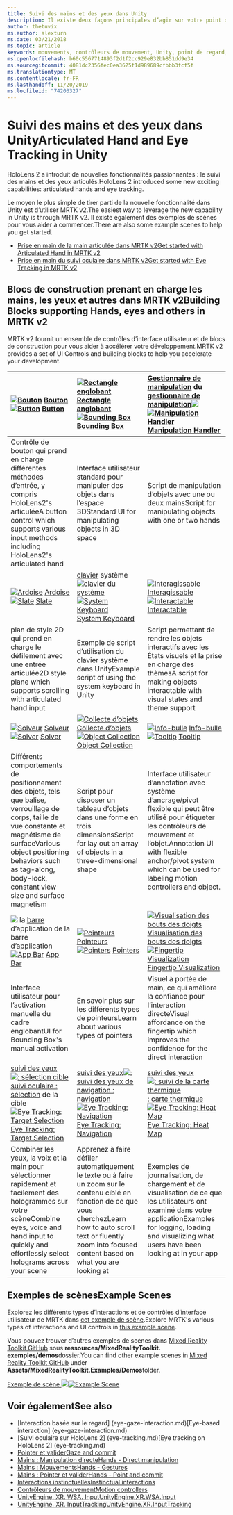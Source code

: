 ```yaml
---
title: Suivi des mains et des yeux dans Unity
description: Il existe deux façons principales d’agir sur votre point d’intergression, les gestes manuels et les contrôleurs de mouvement.
author: thetuvix
ms.author: alexturn
ms.date: 03/21/2018
ms.topic: article
keywords: mouvements, contrôleurs de mouvement, Unity, point de regard, entrée
ms.openlocfilehash: b60c5567714893f2d1f2cc929e832bb851dd9e34
ms.sourcegitcommit: 4081dc2356fec0ea3625f1d989689cfbbb3fcf5f
ms.translationtype: MT
ms.contentlocale: fr-FR
ms.lasthandoff: 11/20/2019
ms.locfileid: "74203327"
---
```

# <a name="articulated-hand-and-eye-tracking-in-unity"></a><span data-ttu-id="81f68-104">Suivi des mains et des yeux dans Unity</span><span class="sxs-lookup"><span data-stu-id="81f68-104">Articulated Hand and Eye Tracking in Unity</span></span>

<span data-ttu-id="81f68-105">HoloLens 2 a introduit de nouvelles fonctionnalités passionnantes : le suivi des mains et des yeux articulés.</span><span class="sxs-lookup"><span data-stu-id="81f68-105">HoloLens 2 introduced some new exciting capabilities: articulated hands and eye tracking.</span></span>

<span data-ttu-id="81f68-106">Le moyen le plus simple de tirer parti de la nouvelle fonctionnalité dans Unity est d’utiliser MRTK v2.</span><span class="sxs-lookup"><span data-stu-id="81f68-106">The easiest way to leverage the new capability in Unity is through MRTK v2.</span></span> <span data-ttu-id="81f68-107">Il existe également des exemples de scènes pour vous aider à commencer.</span><span class="sxs-lookup"><span data-stu-id="81f68-107">There are also some example scenes to help you get started.</span></span> 

* [<span data-ttu-id="81f68-108">Prise en main de la main articulée dans MRTK v2</span><span class="sxs-lookup"><span data-stu-id="81f68-108">Get started with Articulated Hand  in MRTK v2</span></span>](https://microsoft.github.io/MixedRealityToolkit-Unity/Documentation/Input/HandTracking.html)
* [<span data-ttu-id="81f68-109">Prise en main du suivi oculaire dans MRTK v2</span><span class="sxs-lookup"><span data-stu-id="81f68-109">Get started with Eye Tracking in MRTK v2</span></span>](https://microsoft.github.io/MixedRealityToolkit-Unity/Documentation/EyeTracking/EyeTracking_Main.html)


## <a name="building-blocks-supporting-hands-eyes-and-others-in-mrtk-v2"></a><span data-ttu-id="81f68-110">Blocs de construction prenant en charge les mains, les yeux et autres dans MRTK v2</span><span class="sxs-lookup"><span data-stu-id="81f68-110">Building Blocks supporting Hands, eyes and others in MRTK v2</span></span>

<span data-ttu-id="81f68-111">MRTK v2 fournit un ensemble de contrôles d’interface utilisateur et de blocs de construction pour vous aider à accélérer votre développement.</span><span class="sxs-lookup"><span data-stu-id="81f68-111">MRTK v2 provides a set of UI Controls and building blocks to help you accelerate your development.</span></span> 

|  <span data-ttu-id="81f68-112">[![Bouton](images/MRTK_Button_Main.png)](https://microsoft.github.io/MixedRealityToolkit-Unity/Documentation/README_Button.html) [Bouton](https://microsoft.github.io/MixedRealityToolkit-Unity/Documentation/README_Button.html)</span><span class="sxs-lookup"><span data-stu-id="81f68-112">[![Button](images/MRTK_Button_Main.png)](https://microsoft.github.io/MixedRealityToolkit-Unity/Documentation/README_Button.html) [Button](https://microsoft.github.io/MixedRealityToolkit-Unity/Documentation/README_Button.html)</span></span> | <span data-ttu-id="81f68-113">[![Rectangle englobant](images/MRTK_BoundingBox_Main.png)](https://microsoft.github.io/MixedRealityToolkit-Unity/Documentation/README_BoundingBox.html) [Rectangle anglobant](https://microsoft.github.io/MixedRealityToolkit-Unity/Documentation/README_BoundingBox.html)</span><span class="sxs-lookup"><span data-stu-id="81f68-113">[![Bounding Box](images/MRTK_BoundingBox_Main.png)](https://microsoft.github.io/MixedRealityToolkit-Unity/Documentation/README_BoundingBox.html) [Bounding Box](https://microsoft.github.io/MixedRealityToolkit-Unity/Documentation/README_BoundingBox.html)</span></span> | <span data-ttu-id="81f68-114">[Gestionnaire de manipulation](https://microsoft.github.io/MixedRealityToolkit-Unity/Documentation/README_ManipulationHandler.html) du [gestionnaire de manipulation![](images/MRTK_Manipulation_Main.png)](https://microsoft.github.io/MixedRealityToolkit-Unity/Documentation/README_ManipulationHandler.html)</span><span class="sxs-lookup"><span data-stu-id="81f68-114">[![Manipulation Handler](images/MRTK_Manipulation_Main.png)](https://microsoft.github.io/MixedRealityToolkit-Unity/Documentation/README_ManipulationHandler.html) [Manipulation Handler](https://microsoft.github.io/MixedRealityToolkit-Unity/Documentation/README_ManipulationHandler.html)</span></span> |
|:--- | :--- | :--- |
| <span data-ttu-id="81f68-115">Contrôle de bouton qui prend en charge différentes méthodes d’entrée, y compris HoloLens2's articulée</span><span class="sxs-lookup"><span data-stu-id="81f68-115">A button control which supports various input methods including HoloLens2's articulated hand</span></span> | <span data-ttu-id="81f68-116">Interface utilisateur standard pour manipuler des objets dans l’espace 3D</span><span class="sxs-lookup"><span data-stu-id="81f68-116">Standard UI for manipulating objects in 3D space</span></span> | <span data-ttu-id="81f68-117">Script de manipulation d’objets avec une ou deux mains</span><span class="sxs-lookup"><span data-stu-id="81f68-117">Script for manipulating objects with one or two hands</span></span> |
|  <span data-ttu-id="81f68-118">[![Ardoise](images/MRTK_Slate_Main.png)](https://microsoft.github.io/MixedRealityToolkit-Unity/Documentation/README_Slate.html) [Ardoise](https://microsoft.github.io/MixedRealityToolkit-Unity/Documentation/README_Slate.html)</span><span class="sxs-lookup"><span data-stu-id="81f68-118">[![Slate](images/MRTK_Slate_Main.png)](https://microsoft.github.io/MixedRealityToolkit-Unity/Documentation/README_Slate.html) [Slate](https://microsoft.github.io/MixedRealityToolkit-Unity/Documentation/README_Slate.html)</span></span> | <span data-ttu-id="81f68-119">[clavier](https://microsoft.github.io/MixedRealityToolkit-Unity/Documentation/README_SystemKeyboard.html) système [![clavier du système](images/MRTK_SystemKeyboard_Main.png)](https://microsoft.github.io/MixedRealityToolkit-Unity/Documentation/README_SystemKeyboard.html)</span><span class="sxs-lookup"><span data-stu-id="81f68-119">[![System Keyboard](images/MRTK_SystemKeyboard_Main.png)](https://microsoft.github.io/MixedRealityToolkit-Unity/Documentation/README_SystemKeyboard.html) [System Keyboard](https://microsoft.github.io/MixedRealityToolkit-Unity/Documentation/README_SystemKeyboard.html)</span></span> | <span data-ttu-id="81f68-120">[![Interagissable](images/InteractableExamples.png)](https://microsoft.github.io/MixedRealityToolkit-Unity/Documentation/README_Interactable.html) [Interagissable](https://microsoft.github.io/MixedRealityToolkit-Unity/Documentation/README_Interactable.html)</span><span class="sxs-lookup"><span data-stu-id="81f68-120">[![Interactable](images/InteractableExamples.png)](https://microsoft.github.io/MixedRealityToolkit-Unity/Documentation/README_Interactable.html) [Interactable](https://microsoft.github.io/MixedRealityToolkit-Unity/Documentation/README_Interactable.html)</span></span> |
| <span data-ttu-id="81f68-121">plan de style 2D qui prend en charge le défilement avec une entrée articulée</span><span class="sxs-lookup"><span data-stu-id="81f68-121">2D style plane which supports scrolling with articulated hand input</span></span> | <span data-ttu-id="81f68-122">Exemple de script d’utilisation du clavier système dans Unity</span><span class="sxs-lookup"><span data-stu-id="81f68-122">Example script of using the system keyboard in Unity</span></span>  | <span data-ttu-id="81f68-123">Script permettant de rendre les objets interactifs avec les États visuels et la prise en charge des thèmes</span><span class="sxs-lookup"><span data-stu-id="81f68-123">A script for making objects interactable with visual states and theme support</span></span> |
|  <span data-ttu-id="81f68-124">[![Solveur](images/MRTK_Solver_Main.png)](https://microsoft.github.io/MixedRealityToolkit-Unity/Documentation/README_Solver.html) [Solveur](https://microsoft.github.io/MixedRealityToolkit-Unity/Documentation/README_Solver.html)</span><span class="sxs-lookup"><span data-stu-id="81f68-124">[![Solver](images/MRTK_Solver_Main.png)](https://microsoft.github.io/MixedRealityToolkit-Unity/Documentation/README_Solver.html) [Solver](https://microsoft.github.io/MixedRealityToolkit-Unity/Documentation/README_Solver.html)</span></span> | <span data-ttu-id="81f68-125">[![Collecte d’objets](images/MRTK_ObjectCollection_Main.png)](https://microsoft.github.io/MixedRealityToolkit-Unity/Documentation/README_ManipulationHandler.html) [Collecte d’objets](https://microsoft.github.io/MixedRealityToolkit-Unity/Documentation/README_ManipulationHandler.html)</span><span class="sxs-lookup"><span data-stu-id="81f68-125">[![Object Collection](images/MRTK_ObjectCollection_Main.png)](https://microsoft.github.io/MixedRealityToolkit-Unity/Documentation/README_ManipulationHandler.html) [Object Collection](https://microsoft.github.io/MixedRealityToolkit-Unity/Documentation/README_ManipulationHandler.html)</span></span> | <span data-ttu-id="81f68-126">[![Info-bulle](images/MRTK_Tooltip_Main.png)](https://microsoft.github.io/MixedRealityToolkit-Unity/Documentation/README_Tooltip.html) [Info-bulle](https://microsoft.github.io/MixedRealityToolkit-Unity/Documentation/README_Tooltip.html)</span><span class="sxs-lookup"><span data-stu-id="81f68-126">[![Tooltip](images/MRTK_Tooltip_Main.png)](https://microsoft.github.io/MixedRealityToolkit-Unity/Documentation/README_Tooltip.html) [Tooltip](https://microsoft.github.io/MixedRealityToolkit-Unity/Documentation/README_Tooltip.html)</span></span> |
| <span data-ttu-id="81f68-127">Différents comportements de positionnement des objets, tels que balise, verrouillage de corps, taille de vue constante et magnétisme de surface</span><span class="sxs-lookup"><span data-stu-id="81f68-127">Various object positioning behaviors such as tag-along, body-lock, constant view size and surface magnetism</span></span> | <span data-ttu-id="81f68-128">Script pour disposer un tableau d’objets dans une forme en trois dimensions</span><span class="sxs-lookup"><span data-stu-id="81f68-128">Script for lay out an array of objects in a three-dimensional shape</span></span> | <span data-ttu-id="81f68-129">Interface utilisateur d’annotation avec système d’ancrage/pivot flexible qui peut être utilisé pour étiqueter les contrôleurs de mouvement et l’objet.</span><span class="sxs-lookup"><span data-stu-id="81f68-129">Annotation UI with flexible anchor/pivot system which can be used for labeling motion controllers and object.</span></span> |
|  <span data-ttu-id="81f68-130">[![](images/MRTK_AppBar_Main.png)](https://microsoft.github.io/MixedRealityToolkit-Unity/Documentation/README_AppBar.html) la [barre](https://microsoft.github.io/MixedRealityToolkit-Unity/Documentation/README_AppBar.html) d’application de la barre d’application</span><span class="sxs-lookup"><span data-stu-id="81f68-130">[![App Bar](images/MRTK_AppBar_Main.png)](https://microsoft.github.io/MixedRealityToolkit-Unity/Documentation/README_AppBar.html) [App Bar](https://microsoft.github.io/MixedRealityToolkit-Unity/Documentation/README_AppBar.html)</span></span> | <span data-ttu-id="81f68-131">[![Pointeurs](images/MRTK_Pointer_Main.png)](https://microsoft.github.io/MixedRealityToolkit-Unity/Documentation/README_Pointers.html) [Pointeurs](https://microsoft.github.io/MixedRealityToolkit-Unity/Documentation/README_Pointers.html)</span><span class="sxs-lookup"><span data-stu-id="81f68-131">[![Pointers](images/MRTK_Pointer_Main.png)](https://microsoft.github.io/MixedRealityToolkit-Unity/Documentation/README_Pointers.html) [Pointers](https://microsoft.github.io/MixedRealityToolkit-Unity/Documentation/README_Pointers.html)</span></span> | <span data-ttu-id="81f68-132">[![Visualisation des bouts des doigts](images/MRTK_FingertipVisualization_Main.png)](https://microsoft.github.io/MixedRealityToolkit-Unity/Documentation/README_FingertipVisualization.html) [Visualisation des bouts des doigts](https://microsoft.github.io/MixedRealityToolkit-Unity/Documentation/README_FingertipVisualization.html)</span><span class="sxs-lookup"><span data-stu-id="81f68-132">[![Fingertip Visualization](images/MRTK_FingertipVisualization_Main.png)](https://microsoft.github.io/MixedRealityToolkit-Unity/Documentation/README_FingertipVisualization.html) [Fingertip Visualization](https://microsoft.github.io/MixedRealityToolkit-Unity/Documentation/README_FingertipVisualization.html)</span></span> |
| <span data-ttu-id="81f68-133">Interface utilisateur pour l’activation manuelle du cadre englobant</span><span class="sxs-lookup"><span data-stu-id="81f68-133">UI for Bounding Box's manual activation</span></span> | <span data-ttu-id="81f68-134">En savoir plus sur les différents types de pointeurs</span><span class="sxs-lookup"><span data-stu-id="81f68-134">Learn about various types of pointers</span></span> | <span data-ttu-id="81f68-135">Visuel à portée de main, ce qui améliore la confiance pour l’interaction directe</span><span class="sxs-lookup"><span data-stu-id="81f68-135">Visual affordance on the fingertip which improves the confidence for the direct interaction</span></span> |
|  <span data-ttu-id="81f68-136">[suivi des yeux![: sélection cible](images/mrtk_et_targetselect.png)](https://microsoft.github.io/MixedRealityToolkit-Unity/Documentation/EyeTracking/EyeTracking_TargetSelection.html) [suivi oculaire : sélection](https://microsoft.github.io/MixedRealityToolkit-Unity/Documentation/EyeTracking/EyeTracking_TargetSelection.html) de la cible</span><span class="sxs-lookup"><span data-stu-id="81f68-136">[![Eye Tracking: Target Selection](images/mrtk_et_targetselect.png)](https://microsoft.github.io/MixedRealityToolkit-Unity/Documentation/EyeTracking/EyeTracking_TargetSelection.html) [Eye Tracking: Target Selection](https://microsoft.github.io/MixedRealityToolkit-Unity/Documentation/EyeTracking/EyeTracking_TargetSelection.html)</span></span> | <span data-ttu-id="81f68-137">[suivi des yeux![:](images/mrtk_et_navigation.png)](https://microsoft.github.io/MixedRealityToolkit-Unity/Documentation/EyeTracking/EyeTracking_Navigation.html) [suivi des yeux de navigation : navigation](https://microsoft.github.io/MixedRealityToolkit-Unity/Documentation/EyeTracking/EyeTracking_Navigation.html)</span><span class="sxs-lookup"><span data-stu-id="81f68-137">[![Eye Tracking: Navigation](images/mrtk_et_navigation.png)](https://microsoft.github.io/MixedRealityToolkit-Unity/Documentation/EyeTracking/EyeTracking_Navigation.html) [Eye Tracking: Navigation](https://microsoft.github.io/MixedRealityToolkit-Unity/Documentation/EyeTracking/EyeTracking_Navigation.html)</span></span> | <span data-ttu-id="81f68-138">[suivi des yeux![: suivi de la carte thermique](images/mrtk_et_heatmaps.png)](https://microsoft.github.io/MixedRealityToolkit-Unity/Documentation/EyeTracking/EyeTracking_Visualization.html) [: carte thermique](https://microsoft.github.io/MixedRealityToolkit-Unity/Documentation/EyeTracking/EyeTracking_Visualization.html)</span><span class="sxs-lookup"><span data-stu-id="81f68-138">[![Eye Tracking: Heat Map](images/mrtk_et_heatmaps.png)](https://microsoft.github.io/MixedRealityToolkit-Unity/Documentation/EyeTracking/EyeTracking_Visualization.html) [Eye Tracking: Heat Map](https://microsoft.github.io/MixedRealityToolkit-Unity/Documentation/EyeTracking/EyeTracking_Visualization.html)</span></span> |
| <span data-ttu-id="81f68-139">Combiner les yeux, la voix et la main pour sélectionner rapidement et facilement des hologrammes sur votre scène</span><span class="sxs-lookup"><span data-stu-id="81f68-139">Combine eyes, voice and hand input to quickly and effortlessly select holograms across your scene</span></span> | <span data-ttu-id="81f68-140">Apprenez à faire défiler automatiquement le texte ou à faire un zoom sur le contenu ciblé en fonction de ce que vous cherchez</span><span class="sxs-lookup"><span data-stu-id="81f68-140">Learn how to auto scroll text or fluently zoom into focused content based on what you are looking at</span></span>| <span data-ttu-id="81f68-141">Exemples de journalisation, de chargement et de visualisation de ce que les utilisateurs ont examiné dans votre application</span><span class="sxs-lookup"><span data-stu-id="81f68-141">Examples for logging, loading and visualizing what users have been looking at in your app</span></span> |

## <a name="example-scenes"></a><span data-ttu-id="81f68-142">Exemples de scènes</span><span class="sxs-lookup"><span data-stu-id="81f68-142">Example Scenes</span></span>
<span data-ttu-id="81f68-143">Explorez les différents types d’interactions et de contrôles d’interface utilisateur de MRTK dans [cet exemple de scène](https://microsoft.github.io/MixedRealityToolkit-Unity/Documentation/README_HandInteractionExamples.html).</span><span class="sxs-lookup"><span data-stu-id="81f68-143">Explore MRTK's various types of interactions and UI controls in [this example scene](https://microsoft.github.io/MixedRealityToolkit-Unity/Documentation/README_HandInteractionExamples.html).</span></span>

<span data-ttu-id="81f68-144">Vous pouvez trouver d’autres exemples de scènes dans [Mixed Reality Toolkit GitHub](https://github.com/Microsoft/MixedRealityToolkit-Unity) sous **ressources/MixedRealityToolkit. exemples/démos**dossier.</span><span class="sxs-lookup"><span data-stu-id="81f68-144">You can find  other example scenes in [Mixed Reality Toolkit GitHub](https://github.com/Microsoft/MixedRealityToolkit-Unity) under **Assets/MixedRealityToolkit.Examples/Demos**folder.</span></span>

<span data-ttu-id="81f68-145">[Exemple de scène ![](images/MRTK_Examples.png)](https://microsoft.github.io/MixedRealityToolkit-Unity/Documentation/README_HandInteractionExamples.html)</span><span class="sxs-lookup"><span data-stu-id="81f68-145">[![Example Scene](images/MRTK_Examples.png)](https://microsoft.github.io/MixedRealityToolkit-Unity/Documentation/README_HandInteractionExamples.html)</span></span>

## <a name="see-also"></a><span data-ttu-id="81f68-146">Voir également</span><span class="sxs-lookup"><span data-stu-id="81f68-146">See also</span></span>

* <span data-ttu-id="81f68-147">[Interaction basée sur le regard] (eye-gaze-interaction.md)</span><span class="sxs-lookup"><span data-stu-id="81f68-147">[Eye-based interaction] (eye-gaze-interaction.md)</span></span>
* <span data-ttu-id="81f68-148">[Suivi oculaire sur HoloLens 2] (eye-tracking.md)</span><span class="sxs-lookup"><span data-stu-id="81f68-148">[Eye tracking on HoloLens 2] (eye-tracking.md)</span></span>
* [<span data-ttu-id="81f68-149">Pointer et valider</span><span class="sxs-lookup"><span data-stu-id="81f68-149">Gaze and commit</span></span>](gaze-and-commit.md)
* [<span data-ttu-id="81f68-150">Mains : Manipulation directe</span><span class="sxs-lookup"><span data-stu-id="81f68-150">Hands - Direct manipulation</span></span>](direct-manipulation.md)
* [<span data-ttu-id="81f68-151">Mains : Mouvements</span><span class="sxs-lookup"><span data-stu-id="81f68-151">Hands - Gestures</span></span>](gaze-and-commit.md#composite-gestures)
* [<span data-ttu-id="81f68-152">Mains : Pointer et valider</span><span class="sxs-lookup"><span data-stu-id="81f68-152">Hands - Point and commit</span></span>](point-and-commit.md)
* [<span data-ttu-id="81f68-153">Interactions instinctuelles</span><span class="sxs-lookup"><span data-stu-id="81f68-153">Instinctual interactions</span></span>](interaction-fundamentals.md)
* [<span data-ttu-id="81f68-154">Contrôleurs de mouvement</span><span class="sxs-lookup"><span data-stu-id="81f68-154">Motion controllers</span></span>](motion-controllers.md)
* [<span data-ttu-id="81f68-155">UnityEngine. XR. WSA. Input</span><span class="sxs-lookup"><span data-stu-id="81f68-155">UnityEngine.XR.WSA.Input</span></span>](https://docs.unity3d.com/ScriptReference/XR.WSA.Input.InteractionManager.html)
* [<span data-ttu-id="81f68-156">UnityEngine. XR. InputTracking</span><span class="sxs-lookup"><span data-stu-id="81f68-156">UnityEngine.XR.InputTracking</span></span>](https://docs.unity3d.com/ScriptReference/XR.InputTracking.html)
